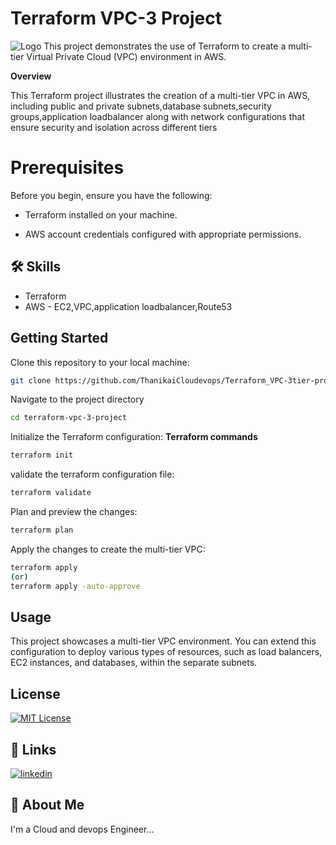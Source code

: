# Terraform VPC-3 Project  
![Logo](https://www.architect.io/wp-content/uploads/2023/02/terraform-logo-on-black-square-440x440.png)
This project demonstrates the use of Terraform to create a multi-tier Virtual Private Cloud (VPC) environment in AWS.

**Overview**
<summary>
  
This Terraform project illustrates the creation of a multi-tier VPC in AWS, including public and private subnets,database subnets,security groups,application loadbalancer along with network configurations that ensure security and isolation across different tiers

</summary>

# Prerequisites

Before you begin, ensure you have the following:

- Terraform installed on your machine.

- AWS account credentials configured with appropriate permissions.

## 🛠 Skills
- Terraform
- AWS - EC2,VPC,application loadbalancer,Route53

## Getting Started

Clone this repository to your local machine:

```bash
git clone https://github.com/ThanikaiCloudevops/Terraform_VPC-3tier-project
```
Navigate to the project directory

```bash
cd terraform-vpc-3-project
```

Initialize the Terraform configuration:
 **Terraform commands**
 ```bash
terraform init
```
validate the terraform configuration file:
```bash
terraform validate
```
Plan and preview the changes:
```bash
terraform plan
```
Apply the changes to create the multi-tier VPC:
```bash
terraform apply
(or)
terraform apply -auto-approve
```

## Usage

This project showcases a multi-tier VPC environment. You can extend this configuration to deploy various types of resources, such as load balancers, EC2 instances, and databases, within the separate subnets.


## License

[![MIT License](https://img.shields.io/badge/License-MIT-green.svg)](https://choosealicense.com/licenses/mit/)


## 🔗 Links
[![linkedin](https://img.shields.io/badge/linkedin-0A66C2?style=for-the-badge&logo=linkedin&logoColor=white)](linkedin.com/in/thanikai-chandran-400486227)

## 🚀 About Me
I'm a Cloud and devops Engineer...











